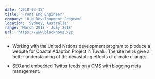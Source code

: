 ```yaml
---
date: '2018-03-15'
title: 'Front End Engineer'
company: 'U.N Develoopment Program'
location: 'Sydney, Australia'
range: 'March 2018 - July 2018'
url: 'https://www.blacknova.xyz'
---
```


- Working with the United Nations development program to produce a
  website for Coastal Adaption Project in Tuvalu. The site helps give a better
  understanding of the devastating effects of climate change.

- SEO and embedded Twitter feeds on a CMS with blogging meta management.
